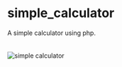 # simple_calculator
A simple calculator using php.</br></br></br>
![simple calculator](https://github.com/Shyam1613/simple_calculator/assets/119725553/7246fbb6-46a2-4b3f-8a4d-bc39ec6dc027)
